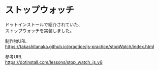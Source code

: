 # ストップウォッチ

ドットインストールで紹介されていた、  
ストップウォッチを実装しました。

制作物URL  
https://takashitanaka.github.io/practice/js-practice/stopWatch/index.html

参考URL  
https://dotinstall.com/lessons/stop_watch_js_v6
